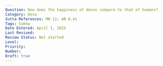 ```yaml
---
Question: How does the happiness of devas compare to that of humans?
Category: Deva
Sutta References: MN 12; AN 8.41
Tags: Sukha
Date Entered: April 1, 2025
Last Revised:
Review Status: Not started
Level: 
Priority: 
Number: 
Draft: true
---
```

